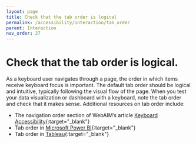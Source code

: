 ```yaml
---
layout: page
title: Check that the tab order is logical
permalink: /accessibility/interaction/tab_order
parent: Interaction
nav_order: 27
---
```


# Check that the tab order is logical. 

As a keyboard user navigates through a page, the order in which items receive keyboard focus is important. The default tab order should be logical and intuitive, typically following the visual flow of the page. When you test your data visualization or dashboard with a keyboard, note the tab order and check that it makes sense. Additional resources on tab order include: 

* The navigation order section of WebAIM’s article [Keyboard Accessibility](https://webaim.org/techniques/keyboard/){:target="_blank"}
* Tab order in [Microsoft Power BI](https://learn.microsoft.com/en-us/power-bi/create-reports/desktop-accessibility-creating-reports#tab-order){:target="_blank"}
* Tab order in [Tableau](https://community.tableau.com/s/question/0D54T00000C6USYSA3/how-can-i-set-the-focus-order-of-the-views-and-objects-in-a-dashboard){:target="_blank"}
